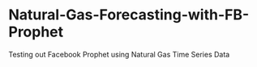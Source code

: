 # Natural-Gas-Forecasting-with-FB-Prophet
Testing out Facebook Prophet using Natural Gas Time Series Data

